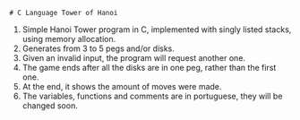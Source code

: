     # C Language Tower of Hanoi
1) Simple Hanoi Tower program in C, implemented with singly listed stacks, using memory allocation.  
2) Generates from 3 to 5 pegs and/or disks. 
3) Given an invalid input, the program will request another one.
4) The game ends after all the disks are in one peg, rather than the first one.
5) At the end, it shows the amount of moves were made.
6) The variables, functions and comments are in portuguese, they will be changed soon.
